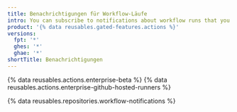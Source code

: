 ```yaml
---
title: Benachrichtigungen für Workflow-Läufe
intro: You can subscribe to notifications about workflow runs that you trigger.
product: '{% data reusables.gated-features.actions %}'
versions:
  fpt: '*'
  ghes: '*'
  ghae: '*'
shortTitle: Benachrichtigungen
---
```


{% data reusables.actions.enterprise-beta %}
{% data reusables.actions.enterprise-github-hosted-runners %}

{% data reusables.repositories.workflow-notifications %}
